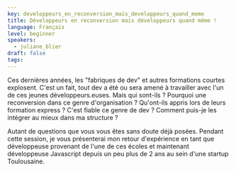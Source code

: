 ```yaml
---
key: developpeurs_en_reconversion_mais_developpeurs_quand_meme
title: Développeurs en reconversion mais développeurs quand même !
language: Français
level: beginner
speakers:
  - juliane_blier
draft: false
tags:
---
```

Ces dernières années, les "fabriques de dev" et autres formations courtes explosent. C'est un fait, tout dev a été ou sera amené à travailler avec l'un de ces jeunes développeurs.euses. Mais qui sont-ils ? Pourquoi une reconversion dans ce genre d'organisation ? Qu'ont-ils appris lors de leurs formation express ? C'est fiable ce genre de dev ? Comment puis-je les intégrer au mieux dans ma structure ?

Autant de questions que vous vous êtes sans doute déjà posées. Pendant cette session, je vous présenterai mon retour d'expérience en tant que développeuse provenant de l'une de ces écoles et maintenant développeuse Javascript depuis un peu plus de 2 ans au sein d'une startup Toulousaine. 
